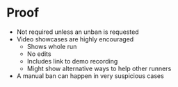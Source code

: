 # Proof

- Not required unless an unban is requested
- Video showcases are highly encouraged
  - Shows whole run
  - No edits
  - Includes link to demo recording
  - Might show alternative ways to help other runners
- A manual ban can happen in very suspicious cases

